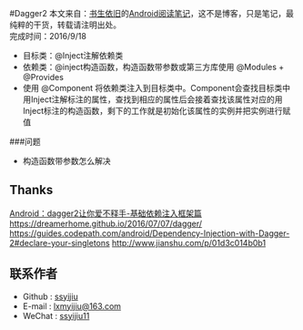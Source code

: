 #Dagger2
本文来自：[书生依旧](https://github.com/ssyijiu)的[Android阅读笔记](https://github.com/ssyijiu/Android-ReadingNotes)，这不是博客，只是笔记，最纯粹的干货，转载请注明出处。     
完成时间：2016/9/18  

- 目标类：@Inject注解依赖类
- 依赖类：@inject构造函数，构造函数带参数或第三方库使用 @Modules + @Provides
- 使用 @Component 将依赖类注入到目标类中。Component会查找目标类中用Inject注解标注的属性，查找到相应的属性后会接着查找该属性对应的用Inject标注的构造函数，剩下的工作就是初始化该属性的实例并把实例进行赋值

###问题
- 构造函数带参数怎么解决


## Thanks
[Android：dagger2让你爱不释手-基础依赖注入框架篇](http://www.jianshu.com/p/cd2c1c9f68d4)  
https://dreamerhome.github.io/2016/07/07/dagger/
https://guides.codepath.com/android/Dependency-Injection-with-Dagger-2#declare-your-singletons
http://www.jianshu.com/p/01d3c014b0b1
## 联系作者
- Github : [ssyijiu](https://github.com/ssyijiu)
- E-mail : lxmyijiu@163.com
- WeChat : [ssyijiu11](http://obe5pxv6t.bkt.clouddn.com/weixin.jpg)